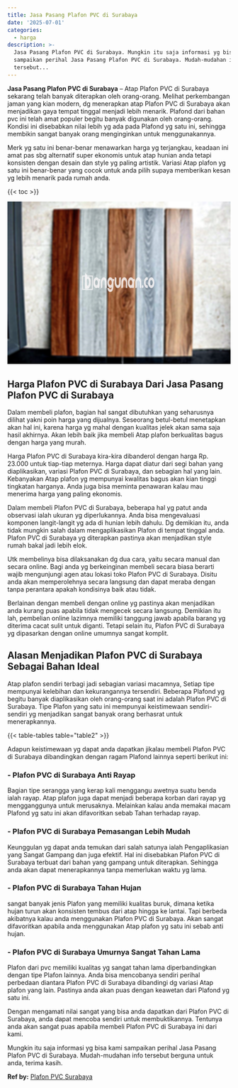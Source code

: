 ```yaml
---
title: Jasa Pasang Plafon PVC di Surabaya
date: '2025-07-01'
categories:
  - harga
description: >-
  Jasa Pasang Plafon PVC di Surabaya. Mungkin itu saja informasi yg bisa kami
  sampaikan perihal Jasa Pasang Plafon PVC di Surabaya. Mudah-mudahan info
  tersebut...
---
```


**Jasa Pasang Plafon PVC di Surabaya** – Atap Plafon PVC di Surabaya sekarang telah banyak diterapkan oleh orang-orang. Melihat perkembangan jaman yang kian modern, dg menerapkan atap Plafon PVC di Surabaya akan menjadikan gaya tempat tinggal menjadi lebih menarik. Plafond dari bahan pvc ini telah amat populer begitu banyak digunakan oleh orang-orang. Kondisi ini disebabkan nilai lebih yg ada pada Plafond yg satu ini, sehingga membikin sangat banyak orang menginginkan untuk menggunakannya.

Merk yg satu ini benar-benar menawarkan harga yg terjangkau, keadaan ini amat pas sbg alternatif super ekonomis untuk atap hunian anda tetapi konsisten dengan desain dan style yg paling artistik. Variasi Atap plafon yg satu ini benar-benar yang cocok untuk anda pilih supaya memberikan kesan yg lebih menarik pada rumah anda.

{{< toc >}}

![Jasa Pasang Plafon PVC di Surabaya](/images/flafond-pvc-murah02.png)

## Harga Plafon PVC di Surabaya Dari Jasa Pasang Plafon PVC di Surabaya

Dalam membeli plafon, bagian hal sangat dibutuhkan yang seharusnya dilihat yakni poin harga yang dijualnya. Seseorang betul-betul menetapkan akan hal ini, karena harga yg mahal dengan kualitas jelek akan sama saja hasil akhirnya. Akan lebih baik jika membeli Atap plafon berkualitas bagus dengan harga yang murah.

Harga Plafon PVC di Surabaya kira-kira dibanderol dengan harga Rp. 23.000 untuk tiap-tiap meternya. Harga dapat diatur dari segi bahan yang diaplikasikan, variasi Plafon PVC di Surabaya, dan sebagian hal yang lain. Kebanyakan Atap plafon yg mempunyai kwalitas bagus akan kian tinggi tingkatan harganya. Anda juga bisa meminta penawaran kalau mau menerima harga yang paling ekonomis.

Dalam membeli Plafon PVC di Surabaya, beberapa hal yg patut anda observasi ialah ukuran yg diperlukannya. Anda bisa mengevaluasi komponen langit-langit yg ada di hunian lebih dahulu. Dg demikian itu, anda tidak mungkin salah dalam mengaplikasikan Plafon di tempat tinggal anda. Plafon PVC di Surabaya yg diterapkan pastinya akan menjadikan style rumah bakal jadi lebih elok.

Utk membelinya bisa dilaksanakan dg dua cara, yaitu secara manual dan secara online. Bagi anda yg berkeinginan membeli secara biasa berarti wajib mengunjungi agen atau lokasi toko Plafon PVC di Surabaya. Disitu anda akan memperolehnya secara langsung dan dapat meraba dengan tanpa perantara apakah kondisinya baik atau tidak.

Berlainan dengan membeli dengan online yg pastinya akan menjadikan anda kurang puas apabila tidak mengecek secara langsung. Demikian itu lah, pembelian online lazimnya memiliki tanggung jawab apabila barang yg diterima cacat sulit untuk diganti. Tetapi selain itu, Plafon PVC di Surabaya yg dipasarkan dengan online umumnya sangat komplit.

## Alasan Menjadikan Plafon PVC di Surabaya Sebagai Bahan Ideal

Atap plafon sendiri terbagi jadi sebagian variasi macamnya, Setiap tipe mempunyai kelebihan dan kekurangannya tersendiri. Beberapa Plafond yg begitu banyak diaplikasikan oleh orang-orang saat ini adalah Plafon PVC di Surabaya. Tipe Plafon yang satu ini mempunyai keistimewaan sendiri-sendiri yg menjadikan sangat banyak orang berhasrat untuk menerapkannya.

{{< table-tables table="table2" >}}

Adapun keistimewaan yg dapat anda dapatkan jikalau membeli Plafon PVC di Surabaya dibandingkan dengan ragam Plafond lainnya seperti berikut ini:

### \- Plafon PVC di Surabaya Anti Rayap

Bagian tipe serangga yang kerap kali menggangu awetnya suatu benda ialah rayap. Atap plafon juga dapat menjadi beberapa korban dari rayap yg mengganggunya untuk merusaknya. Melainkan kalau anda memakai macam Plafond yg satu ini akan difavoritkan sebab Tahan terhadap rayap.

### \- Plafon PVC di Surabaya Pemasangan Lebih Mudah

Keunggulan yg dapat anda temukan dari salah satunya ialah Pengaplikasian yang Sangat Gampang dan juga efektif. Hal ini disebabkan Plafon PVC di Surabaya terbuat dari bahan yang gampang untuk diterapkan. Sehingga anda akan dapat menerapkannya tanpa memerlukan waktu yg lama.

### \- Plafon PVC di Surabaya Tahan Hujan

sangat banyak jenis Plafon yang memiliki kualitas buruk, dimana ketika hujan turun akan konsisten tembus dari atap hingga ke lantai. Tapi berbeda akibatnya kalau anda menggunakan Plafon PVC di Surabaya. Akan sangat difavoritkan apabila anda menggunakan Atap plafon yg satu ini sebab anti hujan.

### \- Plafon PVC di Surabaya Umurnya Sangat Tahan Lama

Plafon dari pvc memiliki kualitas yg sangat tahan lama diperbandingkan dengan tipe Plafon lainnya. Anda bisa mencobanya sendiri perihal perbedaan diantara Plafon PVC di Surabaya dibandingi dg variasi Atap plafon yang lain. Pastinya anda akan puas dengan keawetan dari Plafond yg satu ini.

Dengan mengamati nilai sangat yang bisa anda dapatkan dari Plafon PVC di Surabaya, anda dapat mencoba sendiri untuk membuktikannya. Tentunya anda akan sangat puas apabila membeli Plafon PVC di Surabaya ini dari kami.

Mungkin itu saja informasi yg bisa kami sampaikan perihal Jasa Pasang Plafon PVC di Surabaya. Mudah-mudahan info tersebut berguna untuk anda, terima kasih.

**Ref by:** [Plafon PVC Surabaya](https://id.wikipedia.org/wiki/Plafon)
